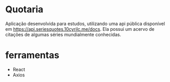 # Quotaria
Aplicação desenvolvida para estudos, utilizando uma api pública disponível em https://api.seriesquotes.10cyrilc.me/docs.
Ela possui um acervo de citações de algumas séries mundialmente conhecidas. 
# ferramentas
- React
- Axios